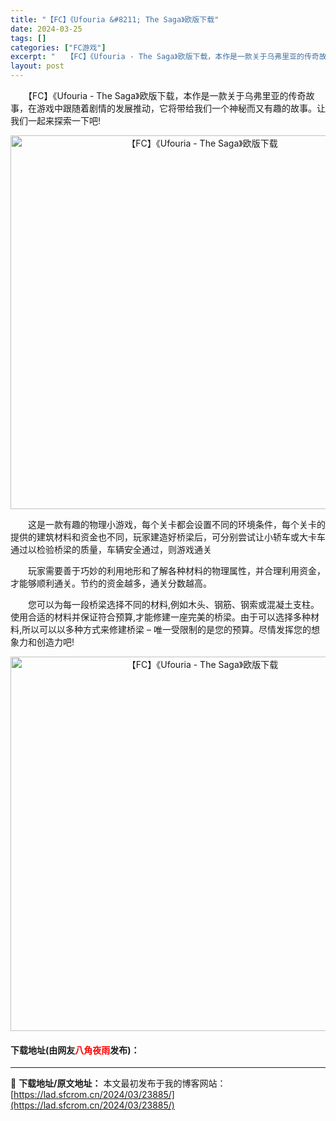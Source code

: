 ```yaml
---
title: "【FC】《Ufouria &#8211; The Saga》欧版下载"
date: 2024-03-25
tags: []
categories: ["FC游戏"]
excerpt: "　　【FC】《Ufouria - The Saga》欧版下载，本作是一款关于乌弗里亚的传奇故事，在游戏中跟随着剧情的发展推动，它将带给我们一个神秘而又有趣的故事。让我们一起来探索一下吧! 　　这是一款有趣的物理小游戏，每个关卡都会设置不同的环境条件，每个关卡的提供的建筑材料和资金也不同，玩家建造好桥&hellip;"
layout: post
---
```


 <p>　　【FC】《Ufouria - The Saga》欧版下载，本作是一款关于乌弗里亚的传奇故事，在游戏中跟随着剧情的发展推动，它将带给我们一个神秘而又有趣的故事。让我们一起来探索一下吧!</p> <p align="center"><img align="" border="0" src="https://lad.sfcrom.cn/wp-content/uploads/2024/03/20240325_66019c3f6a31d.png" width="598" alt="【FC】《Ufouria - The Saga》欧版下载" /></p> <p>　　这是一款有趣的物理小游戏，每个关卡都会设置不同的环境条件，每个关卡的提供的建筑材料和资金也不同，玩家建造好桥梁后，可分别尝试让小轿车或大卡车通过以检验桥梁的质量，车辆安全通过，则游戏通关</p> <p>　　玩家需要善于巧妙的利用地形和了解各种材料的物理属性，并合理利用资金，才能够顺利通关。节约的资金越多，通关分数越高。</p> <p>　　您可以为每一段桥梁选择不同的材料,例如木头、钢筋、钢索或混凝土支柱。使用合适的材料并保证符合预算,才能修建一座完美的桥梁。由于可以选择多种材料,所以可以以多种方式来修建桥梁 &ndash; 唯一受限制的是您的预算。尽情发挥您的想象力和创造力吧!</p> <p align="center"><img align="" border="0" src="https://lad.sfcrom.cn/wp-content/uploads/2024/03/20240325_66019c40647d1.png" width="599" alt="【FC】《Ufouria - The Saga》欧版下载" /></p> <p><h4>下载地址(由网友<font color="red">八角夜雨</font>发布)：</h4></p> 

---
📖 **下载地址/原文地址：** 本文最初发布于我的博客网站：[https://lad.sfcrom.cn/2024/03/23885/](https://lad.sfcrom.cn/2024/03/23885/)
